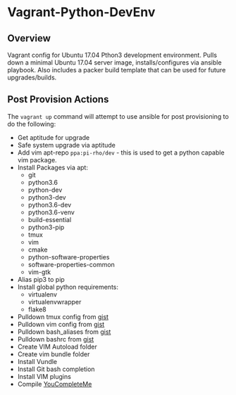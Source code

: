 # Vagrant-Python-DevEnv

## Overview

Vagrant config for Ubuntu 17.04 Pthon3 development environment. Pulls down a minimal Ubuntu 17.04 server image, installs/configures via ansible playbook. Also includes a packer build template that can be used for future upgrades/builds.

## Post Provision Actions

The `vagrant up` command will attempt to use ansible for post provisioning to do the following:

* Get aptitude for upgrade
* Safe system upgrade via aptitude
* Add vim apt-repo `ppa:pi-rho/dev` - this is used to get a python capable vim package.
* Install Packages via apt:
  * git
  * python3.6
  * python-dev
  * python3-dev
  * python3.6-dev
  * python3.6-venv
  * build-essential
  * python3-pip
  * tmux
  * vim
  * cmake
  * python-software-properties
  * software-properties-common
  * vim-gtk
* Alias pip3 to pip
* Install global python requirements:
  * virtualenv
  * virtualenvwrapper
  * flake8
* Pulldown tmux config from [gist](https://gist.githubusercontent.com/pezhore/23a8fa5174f59c7b56d70ff7cf02c372/raw/.tmux.conf)
* Pulldown vim config from [gist](https://gist.githubusercontent.com/pezhore/9e4a1333ac82a8bf41d9d529a3c4a88f/raw/.vimrc)
* Pulldown bash\_aliases from [gist](https://gist.githubusercontent.com/pezhore/8f2bb97cecd2bc18e987a9fcafc6de33/raw/.bash_aliases)
* Pulldown bashrc from [gist](https://gist.githubusercontent.com/pezhore/795d66c0cc628d184fc43c9f9889b8d3/raw/.bashrc)
* Create VIM Autoload folder
* Create vim bundle folder
* Install Vundle
* Install Git bash completion
* Install VIM plugins
* Compile [YouCompleteMe](http://valloric.github.io/YouCompleteMe/)
